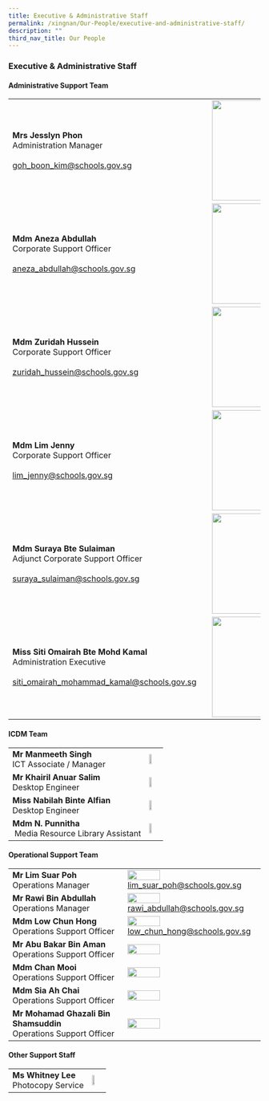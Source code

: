 ```yaml
---
title: Executive & Administrative Staff
permalink: /xingnan/Our-People/executive-and-administrative-staff/
description: ""
third_nav_title: Our People
---
```

### Executive & Administrative Staff

#### Administrative Support Team

|  	|  	|
|---	|---	|
| **Mrs Jesslyn Phon**<br>Administration Manager<br><br>[goh\_boon\_kim@schools.gov.sg](mailto:goh_boon_kim@schools.gov.sg) 	| <img src="/images/ast7.png" style="width:200px;height:200px;margin-left:15px;" align = "right"> 	|
| **Mdm Aneza Abdullah**<br>Corporate Support Officer <br><br>[aneza\_abdullah@schools.gov.sg](mailto:aneza_abdullah@schools.gov.sg)	| <img src="/images/ast2.png" style="width:200px;height:200px;margin-left:15px;" align = "right">  	|
| **Mdm Zuridah Hussein**<br>Corporate Support Officer<br><br>[zuridah\_hussein@schools.gov.sg](mailto:zuridah_hussein@schools.gov.sg) 	| <img src="/images/ast3.png" style="width:200px;height:200px;margin-left:15px;" align = "right">  	|
| **Mdm Lim Jenny**<br>Corporate Support Officer<br><br>[lim\_jenny@schools.gov.sg](mailto:lim_jenny@schools.gov.sg) 	| <img src="/images/ast4.png" style="width:200px;height:200px;margin-left:15px;" align = "right"> 	|
| **Mdm Suraya Bte Sulaiman**<br>Adjunct Corporate Support Officer<br><br>[suraya\_sulaiman@schools.gov.sg](mailto:suraya_sulaiman@schools.gov.sg)  	| <img src="/images/ast5.png" style="width:200px;height:200px;margin-left:15px;" align = "right"> 	|
| **Miss Siti Omairah Bte Mohd Kamal**<br>Administration Executive<br><br>[siti_omairah_mohammad_kamal@schools.gov.sg](mailto:siti_omairah_mohammad_kamal@schools.gov.sg) 	| <img src="/images/ast6.png" style="width:200px;height:200px;margin-left:15px;" align = "right">  	|

#### ICDM Team

|  	|  	|
|---	|---	|
| **Mr Manmeeth Singh**<br>ICT Associate / Manager 	|  <img src="/images/ast8.png" style="width:50%">	|
| **Mr Khairil Anuar Salim**<br>Desktop Engineer 	|  <img src="/images/ast9.png" style="width:50%">	|
| **Miss Nabilah Binte Alfian** <br> Desktop Engineer 	| <img src="/images/ast10.png" style="width:50%"> 	|
| **Mdm N. Punnitha**<br> Media Resource Library Assistant 	|  <img src="/images/ast11.png" style="width:50%">	|

#### Operational Support Team

|  	|  	|
|---	|---	|
| **Mr Lim Suar Poh**<br>Operations Manager 	| <img src="/images/ast12.png" style="width:50%">[lim\_suar\_poh@schools.gov.sg](mailto:lim_suar_poh@schools.gov.sg) 	|
| **Mr Rawi Bin Abdullah**<br>Operations Manager 	| <img src="/images/ast13.png" style="width:50%">[rawi\_abdullah@schools.gov.sg](mailto:rawi_abdullah@schools.gov.sg) 	|
| **Mdm Low Chun Hong**<br>Operations Support Officer 	| <img src="/images/ast14.png" style="width:50%">[low\_chun\_hong@schools.gov.sg](mailto:low_chun_hong@schools.gov.sg) 	|
| **Mr Abu Bakar Bin Aman**<br>Operations Support Officer 	| <img src="/images/ast15.png" style="width:50%"> 	|
| **Mdm Chan Mooi**<br>Operations Support Officer 	| <img src="/images/ast16.png" style="width:50%"> 	|
| **Mdm Sia Ah Chai**<br>Operations Support Officer 	| <img src="/images/ast17.png" style="width:50%"> 	|
| **Mr Mohamad Ghazali Bin Shamsuddin**<br>Operations Support Officer 	| <img src="/images/ast18.png" style="width:50%"> 	|

#### Other Support Staff

|  	|  	|
|---	|---	|
| **Ms Whitney Lee** <br> Photocopy Service 	| <img src="/images/ast19.png" style="width:50%"> 	|